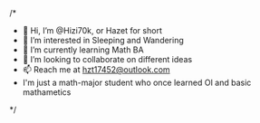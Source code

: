/*
- 👋 Hi, I’m @Hizi70k, or Hazet for short
- 👀 I’m interested in Sleeping and Wandering
- 🌱 I’m currently learning Math BA
- 💞️ I’m looking to collaborate on different ideas
- 📫 Reach me at hzt17452@outlook.com
- I'm just a math-major student who once learned OI and basic mathametics
<!---
Hizi70k/Hizi70k is a ✨ special ✨ repository because its `README.md` (this file) appears on your GitHub profile.
You can click the Preview link to take a look at your changes.
--->
*/
